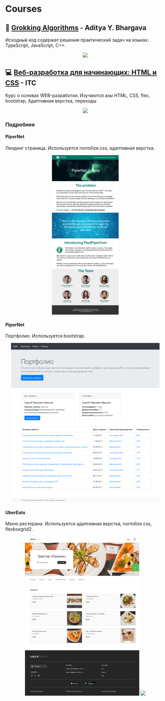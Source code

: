 # Courses
## 📕 [Grokking Algorithms](https://www.manning.com/books/grokking-algorithms) - Aditya Y. Bhargava
Исходный код содержат решения практический задач на языках: TypeScript, JavaScript, C++.

<p align="center">
    <img src="https://images.manning.com/360/480/resize/book/3/0b325da-eb26-4e50-8a2a-46042c647083/Bhargava-Algorithms_hires.png" height="300px">
</p>

## 💻 [Веб-разработка для начинающих: HTML и CSS](https://stepik.org/course/38218/promo) - ITC
Курс о основах WEB-разработки. Изучаются азы HTML, CSS, flex, bootstrap, Адаптивная верстка, переходы
<p align="center">
    <img src="https://cdn.stepik.net/media/cache/images/courses/38218/cover_S6lejZQ/dae8f6081745ac5e843df1a60f670209.png" height="300px">
</p>

### Подробнее
#### PiperNet
Лендинг страница. Используется normilize.css, адаптивная верстка.
<p align="center">
    <img src="assets/img1.png" height="500px">
</p>

#### PiperNet
Портфолио. Используется bootstrap.
<p align="center">
    <img src="assets/img2.png" height="500px">
</p>

#### UberEats
Меню ресторана. Используется адаптивная верстка, normilize.css, flexboxgrid2.
<p align="center">
    <img src="assets/img3.png" height="500px">
    <img src="assets/img4.png" height="500px">
</p>

